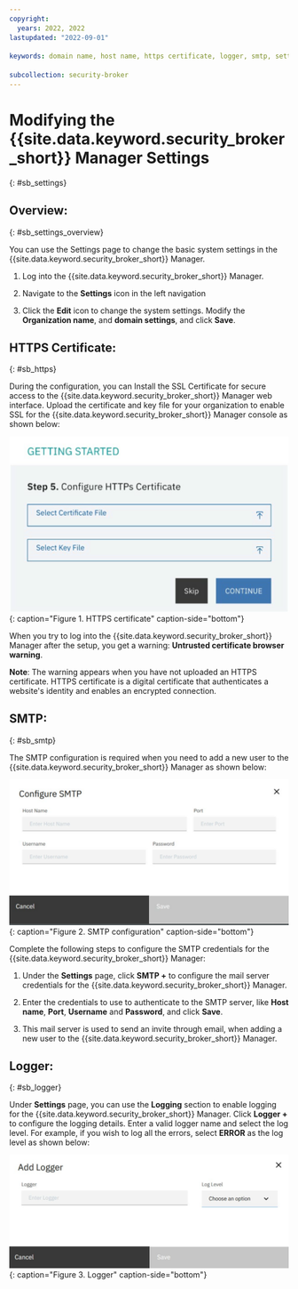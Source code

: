 ```yaml
---
copyright:
  years: 2022, 2022
lastupdated: "2022-09-01"

keywords: domain name, host name, https certificate, logger, smtp, settings

subcollection: security-broker
---
```


# Modifying the {{site.data.keyword.security_broker_short}} Manager Settings
{: #sb_settings}

## Overview:
{: #sb_settings_overview}

You can use the Settings page to change the basic system settings in the
{{site.data.keyword.security_broker_short}} Manager.

1.  Log into the {{site.data.keyword.security_broker_short}} Manager.

2.  Navigate to the **Settings** icon in the left navigation

3.  Click the **Edit** icon to change the system settings. Modify the
    **Organization name**, and **domain settings**, and click **Save**.

## HTTPS Certificate:
{: #sb_https}

During the configuration, you can Install the SSL Certificate for secure
access to the {{site.data.keyword.security_broker_short}} Manager web interface. Upload the
certificate and key file for your organization to enable SSL for the
{{site.data.keyword.security_broker_short}} Manager console as shown below:

![HTTPS certificate](../images/settings_https.svg){: caption="Figure 1. HTTPS certificate" caption-side="bottom"}

When you try to log into the {{site.data.keyword.security_broker_short}} Manager after the
setup, you get a warning: **Untrusted certificate browser warning**.

**Note**: The warning appears when you have not uploaded an HTTPS
certificate. HTTPS certificate is a digital certificate that
authenticates a website\'s identity and enables an encrypted connection.

## SMTP:
{: #sb_smtp}

The SMTP configuration is required when you need to add a new user to
the {{site.data.keyword.security_broker_short}} Manager as shown below:

![SMTP configuration](../images/settings_smtp.svg){: caption="Figure 2. SMTP configuration" caption-side="bottom"}

Complete the following steps to configure the SMTP credentials for the
{{site.data.keyword.security_broker_short}} Manager:

1.  Under the **Settings** page, click **SMTP +** to configure the mail
    server credentials for the {{site.data.keyword.security_broker_short}} Manager.

2.  Enter the credentials to use to authenticate to the SMTP server,
    like **Host name**, **Port**, **Username** and **Password**, and
    click **Save**.

3.  This mail server is used to send an invite through email, when
    adding a new user to the {{site.data.keyword.security_broker_short}} Manager.

## Logger:
{: #sb_logger}

Under **Settings** page, you can use the **Logging** section to enable
logging for the {{site.data.keyword.security_broker_short}} Manager. Click **Logger +** to
configure the logging details. Enter a valid logger name and select the
log level. For example, if you wish to log all the errors, select **ERROR** as the
log level as shown below:

![Logger](../images/logger_settings.svg){: caption="Figure 3. Logger" caption-side="bottom"}


